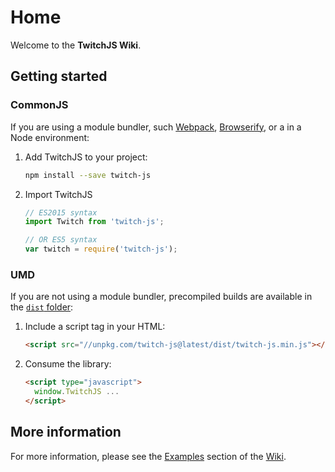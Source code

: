# Home

Welcome to the **TwitchJS Wiki**.

## Getting started

### CommonJS

If you are using a module bundler, such [Webpack](https://webpack.js.org/), [Browserify](http://browserify.org/), or a in a Node environment:

1. Add TwitchJS to your project:
   ```bash
   npm install --save twitch-js
   ```
2. Import TwitchJS

   ```js
   // ES2015 syntax
   import Twitch from 'twitch-js';

   // OR ES5 syntax
   var twitch = require('twitch-js');
   ```

### UMD

If you are not using a module bundler, precompiled builds are available in the [`dist` folder](https://unpkg.com/twitch-js/dist/):

1. Include a script tag in your HTML:
   ```html
   <script src="//unpkg.com/twitch-js@latest/dist/twitch-js.min.js"></script>
   ```
2. Consume the library:
   ```html
   <script type="javascript">
     window.TwitchJS ...
   </script>
   ```

## More information

For more information, please see the [Examples](/docs/Examples.md) section of the [Wiki](/docs).
